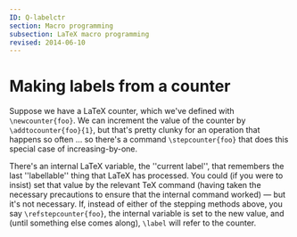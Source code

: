 ```yaml
---
ID: Q-labelctr
section: Macro programming
subsection: LaTeX macro programming
revised: 2014-06-10
---
```

# Making labels from a counter

Suppose we have a LaTeX counter, which we've defined with
`\newcounter{foo}`.  We can increment the value of the counter
by `\addtocounter{foo}{1}`, but that's pretty clunky for an
operation that happens so often &hellip;&nbsp;so there's a command
`\stepcounter{foo}` that does this special case of
increasing-by-one.

There's an internal LaTeX variable, the ''current label'', that
remembers the last ''labellable'' thing that LaTeX has processed.
You could (if you were to insist) set that value by the relevant
TeX command (having taken the necessary precautions to ensure that
the internal command worked)&nbsp;&mdash; but it's not necessary.  If, instead
of either of the stepping methods above, you say
`\refstepcounter{foo}`, the internal variable is set to the
new value, and (until something else comes along), `\label` will
refer to the counter.

